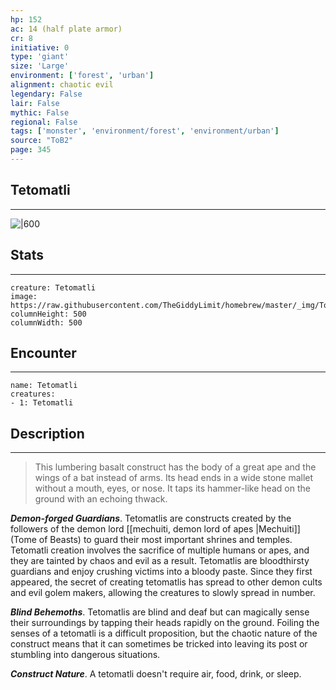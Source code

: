 ```yaml
---
hp: 152
ac: 14 (half plate armor)
cr: 8
initiative: 0
type: 'giant'    
size: 'Large'
environment: ['forest', 'urban']
alignment: chaotic evil
legendary: False
lair: False
mythic: False
regional: False
tags: ['monster', 'environment/forest', 'environment/urban']
source: "ToB2"
page: 345
---
```


## Tetomatli
---

![|600](https://raw.githubusercontent.com/TheGiddyLimit/homebrew/master/_img/ToB2/creature/Tetomatli.webp)

## Stats
---

```statblock
creature: Tetomatli
image: https://raw.githubusercontent.com/TheGiddyLimit/homebrew/master/_img/ToB2/creature/token/Tetomatli%20%28Token%29.png
columnHeight: 500
columnWidth: 500
```

## Encounter
---

```encounter-table
name: Tetomatli
creatures:
- 1: Tetomatli
```

## Description
---
>This lumbering basalt construct has the body of a great ape and the wings of a bat instead of arms. Its head ends in a wide stone mallet without a mouth, eyes, or nose. It taps its hammer-like head on the ground with an echoing thwack.

**_Demon-forged Guardians_**. Tetomatlis are constructs created by the followers of the demon lord [[mechuiti, demon lord of apes \|Mechuiti]] (Tome of Beasts) to guard their most important shrines and temples. Tetomatli creation involves the sacrifice of multiple humans or apes, and they are tainted by chaos and evil as a result. Tetomatlis are bloodthirsty guardians and enjoy crushing victims into a bloody paste. Since they first appeared, the secret of creating tetomatlis has spread to other demon cults and evil golem makers, allowing the creatures to slowly spread in number.

**_Blind Behemoths_**. Tetomatlis are blind and deaf but can magically sense their surroundings by tapping their heads rapidly on the ground. Foiling the senses of a tetomatli is a difficult proposition, but the chaotic nature of the construct means that it can sometimes be tricked into leaving its post or stumbling into dangerous situations.

**_Construct Nature_**. A tetomatli doesn't require air, food, drink, or sleep.






